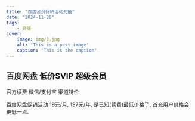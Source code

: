 ```yaml
---
title: "百度会员促销活动充值"
date: "2024-11-20"
tags: 
    - 充值
cover:
    image: img/1.jpg
    alt: 'This is a post image'
    caption: 'This is the caption'
---
```


## 百度网盘 低价SVIP 超级会员

官方续费 微信/支付宝 渠道特价

[百度网盘促销活动](https://snsyun.baidu.com/sl/c1pQFCG)
19元/月, 197元/年, 是已知(续费)最低价格了, 首充用户价格会更低一点.
